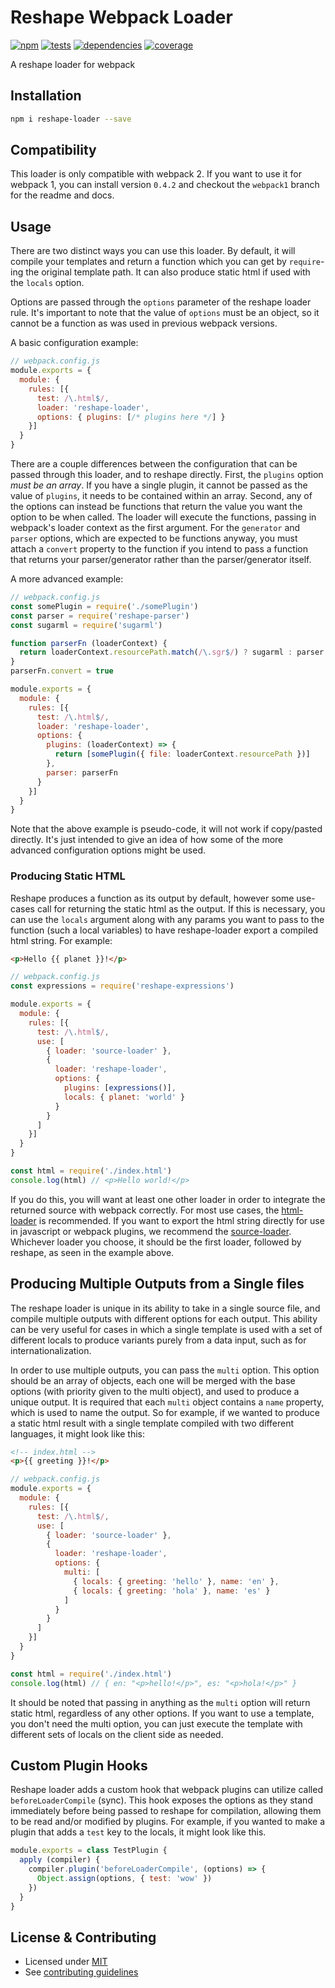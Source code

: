 # Reshape Webpack Loader

[![npm](https://img.shields.io/npm/v/reshape-loader.svg?style=flat-square)](https://npmjs.com/package/reshape-loader)
[![tests](https://img.shields.io/travis/reshape/loader.svg?style=flat-square)](https://travis-ci.org/reshape/loader?branch=master)
[![dependencies](https://img.shields.io/david/reshape/loader.svg?style=flat-square)](https://david-dm.org/reshape/loader)
[![coverage](https://img.shields.io/coveralls/reshape/loader.svg?style=flat-square)](https://coveralls.io/r/reshape/loader?branch=master)

A reshape loader for webpack

## Installation

```sh
npm i reshape-loader --save
```

## Compatibility

This loader is only compatible with webpack 2. If you want to use it for webpack 1, you can install version `0.4.2` and checkout the `webpack1` branch for the readme and docs.

## Usage

There are two distinct ways you can use this loader. By default, it will compile your templates and return a function which you can get by `require`-ing the original template path. It can also produce static html if used with the `locals` option.

Options are passed through the `options` parameter of the reshape loader rule. It's important to note that the value of `options` must be an object, so it cannot be a function as was used in previous webpack versions.

A basic configuration example:

```js
// webpack.config.js
module.exports = {
  module: {
    rules: [{
      test: /\.html$/,
      loader: 'reshape-loader',
      options: { plugins: [/* plugins here */] }
    }]
  }
}
```

There are a couple differences between the configuration that can be passed through this loader, and to reshape directly. First, the `plugins` option *must be an array*. If you have a single plugin, it cannot be passed as the value of `plugins`, it needs to be contained within an array. Second, any of the options can instead be functions that return the value you want the option to be when called. The loader will execute the functions, passing in webpack's loader context as the first argument. For the `generator` and `parser` options, which are expected to be functions anyway, you must attach a `convert` property to the function if you intend to pass a function that returns your parser/generator rather than the parser/generator itself.

A more advanced example:

```js
// webpack.config.js
const somePlugin = require('./somePlugin')
const parser = require('reshape-parser')
const sugarml = require('sugarml')

function parserFn (loaderContext) {
  return loaderContext.resourcePath.match(/\.sgr$/) ? sugarml : parser
}
parserFn.convert = true

module.exports = {
  module: {
    rules: [{
      test: /\.html$/,
      loader: 'reshape-loader',
      options: {
        plugins: (loaderContext) => {
          return [somePlugin({ file: loaderContext.resourcePath })]
        },
        parser: parserFn
      }
    }]
  }
}
```

Note that the above example is pseudo-code, it will not work if copy/pasted directly. It's just intended to give an idea of how some of the more advanced configuration options might be used.

### Producing Static HTML

Reshape produces a function as its output by default, however some use-cases call for returning the static html as the output. If this is necessary, you can use the `locals` argument along with any params you want to pass to the function (such a local variables) to have reshape-loader export a compiled html string. For example:

```html
<p>Hello {{ planet }}!</p>
```

```js
// webpack.config.js
const expressions = require('reshape-expressions')

module.exports = {
  module: {
    rules: [{
      test: /\.html$/,
      use: [
        { loader: 'source-loader' },
        {
          loader: 'reshape-loader',
          options: {
            plugins: [expressions()],
            locals: { planet: 'world' }
          }
        }
      ]
    }]
  }
}
```

```js
const html = require('./index.html')
console.log(html) // <p>Hello world!</p>
```

If you do this, you will want at least one other loader in order to integrate the returned source with webpack correctly. For most use cases, the [html-loader](https://github.com/webpack/html-loader) is recommended. If you want to export the html string directly for use in javascript or webpack plugins, we recommend the [source-loader](https://github.com/static-dev/source-loader). Whichever loader you choose, it should be the first loader, followed by reshape, as seen in the example above.

## Producing Multiple Outputs from a Single files

The reshape loader is unique in its ability to take in a single source file, and compile multiple outputs with different options for each output. This ability can be very useful for cases in which a single template is used with a set of different locals to produce variants purely from a data input, such as for internationalization.

In order to use multiple outputs, you can pass the `multi` option. This option should be an array of objects, each one will be merged with the base options (with priority given to the multi object), and used to produce a unique output. It is required that each `multi` object contains a `name` property, which is used to name the output. So for example, if we wanted to produce a static html result with a single template compiled with two different languages, it might look like this:

```html
<!-- index.html -->
<p>{{ greeting }}!</p>
```

```js
// webpack.config.js
module.exports = {
  module: {
    rules: [{
      test: /\.html$/,
      use: [
        { loader: 'source-loader' },
        {
          loader: 'reshape-loader',
          options: {
            multi: [
              { locals: { greeting: 'hello' }, name: 'en' },
              { locals: { greeting: 'hola' }, name: 'es' }
            ]
          }
        }
      ]
    }]
  }
}
```

```js
const html = require('./index.html')
console.log(html) // { en: "<p>hello!</p>", es: "<p>hola!</p>" }
```

It should be noted that passing in anything as the `multi` option will return static html, regardless of any other options. If you want to use a template, you don't need the multi option, you can just execute the template with different sets of locals on the client side as needed.

## Custom Plugin Hooks

Reshape loader adds a custom hook that webpack plugins can utilize called `beforeLoaderCompile` (sync). This hook exposes the options as they stand immediately before being passed to reshape for compilation, allowing them to be read and/or modified by plugins. For example, if you wanted to make a plugin that adds a `test` key to the locals, it might look like this.

```js
module.exports = class TestPlugin {
  apply (compiler) {
    compiler.plugin('beforeLoaderCompile', (options) => {
      Object.assign(options, { test: 'wow' })
    })
  }
}
```

## License & Contributing

- Licensed under [MIT](LICENSE.md)
- See [contributing guidelines](contributing.md)

